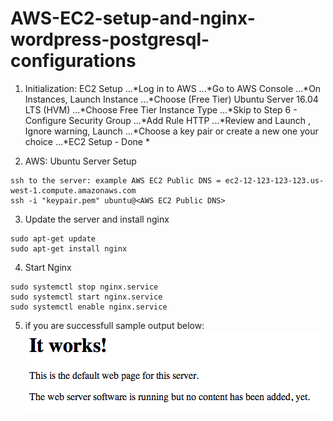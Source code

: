 # AWS-EC2-setup-and-nginx-wordpress-postgresql-configurations



1. Initialization: EC2 Setup
...*Log in to AWS
...*Go to AWS Console
...*On Instances, Launch Instance
...*Choose (Free Tier) Ubuntu Server 16.04 LTS (HVM)
...*Choose Free Tier Instance Type
...*Skip to Step 6 - Configure Security Group
...*Add Rule HTTP
...*Review and Launch , Ignore warning, Launch
...*Choose a key pair or create a new one your choice
...*EC2 Setup - Done *

2. AWS: Ubuntu Server Setup
```
ssh to the server: example AWS EC2 Public DNS = ec2-12-123-123-123.us-west-1.compute.amazonaws.com
ssh -i "keypair.pem" ubuntu@<AWS EC2 Public DNS>
```

3. Update the server and install nginx
```
sudo apt-get update
sudo apt-get install nginx
```

4. Start Nginx
```
sudo systemctl stop nginx.service
sudo systemctl start nginx.service
sudo systemctl enable nginx.service
```

5. if you are successfull sample output below:
![alt text][logo]

[logo]: https://github.com/ohmcodes/AWS-EC2-setup-and-nginx-wordpress-postgresql-configurations/blob/master/default_apache.png?raw=true
